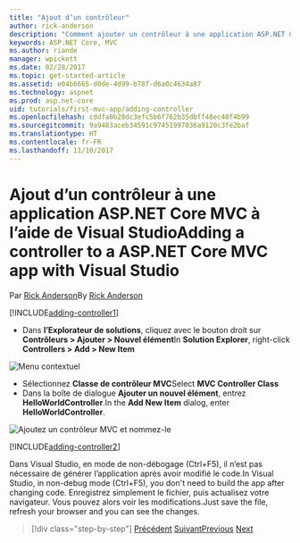 ```yaml
---
title: "Ajout d’un contrôleur"
author: rick-anderson
description: "Comment ajouter un contrôleur à une application ASP.NET Core MVC simple"
keywords: ASP.NET Core, MVC
ms.author: riande
manager: wpickett
ms.date: 02/28/2017
ms.topic: get-started-article
ms.assetid: e04b6665-d0de-4d99-b78f-d6a0c4634a87
ms.technology: aspnet
ms.prod: asp.net-core
uid: tutorials/first-mvc-app/adding-controller
ms.openlocfilehash: cddfa0b28dc3efc5b6f762b35dbff48ec40f4b99
ms.sourcegitcommit: 9a9483aceb34591c97451997036a9120c3fe2baf
ms.translationtype: HT
ms.contentlocale: fr-FR
ms.lasthandoff: 11/10/2017
---
```

# <a name="adding-a-controller-to-a-aspnet-core-mvc-app-with-visual-studio"></a><span data-ttu-id="2d406-104">Ajout d’un contrôleur à une application ASP.NET Core MVC à l’aide de Visual Studio</span><span class="sxs-lookup"><span data-stu-id="2d406-104">Adding a controller to a ASP.NET Core MVC app with Visual Studio</span></span>

<span data-ttu-id="2d406-105">Par [Rick Anderson](https://twitter.com/RickAndMSFT)</span><span class="sxs-lookup"><span data-stu-id="2d406-105">By [Rick Anderson](https://twitter.com/RickAndMSFT)</span></span>

[!INCLUDE[adding-controller1](../../includes/mvc-intro/adding-controller1.md)]

* <span data-ttu-id="2d406-106">Dans **l’Explorateur de solutions**, cliquez avec le bouton droit sur **Contrôleurs > Ajouter > Nouvel élément**</span><span class="sxs-lookup"><span data-stu-id="2d406-106">In **Solution Explorer**, right-click **Controllers > Add > New Item**</span></span>

![Menu contextuel](adding-controller/_static/add_controller.png)

* <span data-ttu-id="2d406-108">Sélectionnez **Classe de contrôleur MVC**</span><span class="sxs-lookup"><span data-stu-id="2d406-108">Select **MVC Controller Class**</span></span>
* <span data-ttu-id="2d406-109">Dans la boîte de dialogue **Ajouter un nouvel élément**, entrez **HelloWorldController**.</span><span class="sxs-lookup"><span data-stu-id="2d406-109">In the **Add New Item** dialog, enter **HelloWorldController**.</span></span>

![Ajoutez un contrôleur MVC et nommez-le](adding-controller/_static/ac.png)

[!INCLUDE[adding-controller2](../../includes/mvc-intro/adding-controller2.md)]

<span data-ttu-id="2d406-111">Dans Visual Studio, en mode de non-débogage (Ctrl+F5), il n’est pas nécessaire de générer l’application après avoir modifié le code.</span><span class="sxs-lookup"><span data-stu-id="2d406-111">In Visual Studio, in non-debug mode (Ctrl+F5), you don't need to build the app after changing  code.</span></span> <span data-ttu-id="2d406-112">Enregistrez simplement le fichier, puis actualisez votre navigateur. Vous pouvez alors voir les modifications.</span><span class="sxs-lookup"><span data-stu-id="2d406-112">Just save the file, refresh your browser and you can see the changes.</span></span>

>[!div class="step-by-step"]
<span data-ttu-id="2d406-113">[Précédent](start-mvc.md)
[Suivant](adding-view.md)</span><span class="sxs-lookup"><span data-stu-id="2d406-113">[Previous](start-mvc.md)
[Next](adding-view.md)</span></span>  
